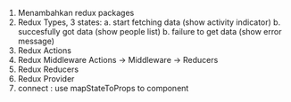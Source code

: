 1. Menambahkan redux packages
2. Redux Types, 3 states:
   a. start fetching data (show activity indicator)
   b. succesfully got data (show people list)
   b. failure to get data (show error message)
3. Redux Actions
4. Redux Middleware
    Actions -> Middleware -> Reducers
5. Redux Reducers
6. Redux Provider
7. connect : use mapStateToProps to component